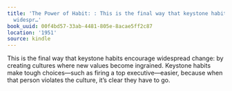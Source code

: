 ```yaml
---
title: 'The Power of Habit: : This is the final way that keystone habits encourage
  widespr…'
book_uuid: 00f4bd57-33ab-4481-805e-8acae5ff2c87
location: '1951'
source: kindle
---
```


This is the final way that keystone habits encourage widespread change: by creating cultures where new values become ingrained. Keystone habits make tough choices—such as firing a top executive—easier, because when that person violates the culture, it’s clear they have to go.